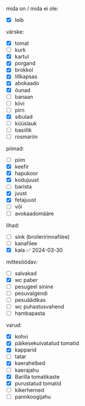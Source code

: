 
mida on / mida ei ole:
- [x] leib

värske:
- [x] tomat
- [ ] kurk
- [x] kartul
- [x] porgand
- [x] brokkol
- [x] lillkapsas
- [x] abokaado
- [x] õunad
- [ ] banaan
- [ ] kiivi
- [ ] pirn
- [x] sibulad
- [ ] küüslauk
- [ ] basiilik
- [ ] rosmariin

piimad:
- [ ] piim
- [x] keefir
- [x] hapukoor
- [x] kodujuust
- [ ] barista
- [x] juust
- [x] fetajuust
- [ ] või
- [ ] avokaadomääre

lihad:
- [ ] sink (broileririnnafilee)
- [ ] kanafilee
- [x] kala ✅ 2024-03-30

mittesöödav:
- [ ] salvakad
- [x] wc paber
- [ ] pesugeel sinine
- [ ] pesuvalgendi
- [ ] pesuäädikas
- [ ] wc puhastusvahend
- [ ] hambapasta

varud:
- [x] kohvi
- [x] päikesekuivatatud tomatid
- [x] kapparid
- [ ] tatar
- [x] kaerahelbed
- [ ] kaerajahu
- [x] Barilla tomatikaste
- [x] purustatud tomatid
- [ ] kikerherned
- [ ] pannkoogijahu